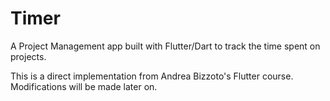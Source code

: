 # Timer

A Project Management app built with Flutter/Dart to track the time spent on projects.

This is a direct implementation from Andrea Bizzoto's Flutter course. Modifications will be made later on.
